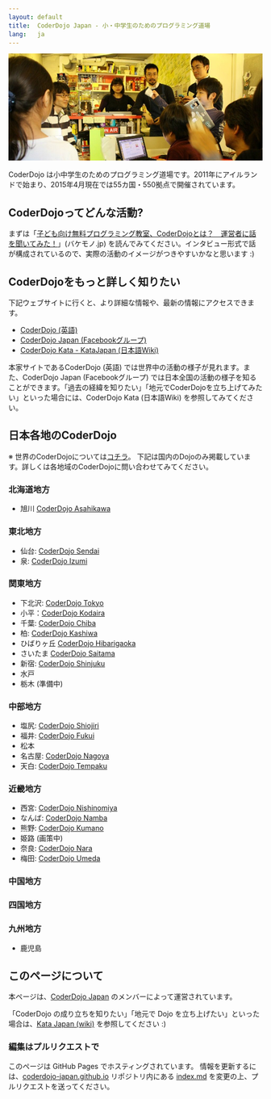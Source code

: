 ```yaml
---
layout: default
title:  CoderDojo Japan - 小・中学生のためのプログラミング道場
lang:   ja
---
```


![Cover Photo](/img/coderdojo-japan_cover.jpg)

CoderDojo は小中学生のためのプログラミング道場です。2011年にアイルランドで始まり、2015年4月現在では55カ国・550拠点で開催されています。

## CoderDojoってどんな活動?

まずは「[子ども向け無料プログラミング教室、CoderDojoとは？　運営者に話を聞いてみた！](http://bakemono.jp/reading/blog/web/2256/)」(バケモノ.jp) を読んでみてください。インタビュー形式で話が構成されているので、実際の活動のイメージがつきやすいかなと思います :)


## CoderDojoをもっと詳しく知りたい

下記ウェブサイトに行くと、より詳細な情報や、最新の情報にアクセスできます。

* [CoderDojo (英語)](http://coderdojo.com/)
* [CoderDojo Japan (Facebookグループ)](https://www.facebook.com/groups/coderdojo.jp/)
* [CoderDojo Kata - KataJapan (日本語Wiki)](http://kata.coderdojo.com/wiki/KataJapan)

本家サイトであるCoderDojo (英語) では世界中の活動の様子が見れます。また、CoderDojo Japan (Facebookグループ) では日本全国の活動の様子を知ることができます。「過去の経緯を知りたい」「地元でCoderDojoを立ち上げてみたい」といった場合には、CoderDojo Kata (日本語Wiki) を参照してみてください。


## 日本各地のCoderDojo

※ 世界のCoderDojoについては[コチラ](http://zen.coderdojo.com/)。
下記は国内のDojoのみ掲載しています。詳しくは各地域のCoderDojoに問い合わせてみてください。

### 北海道地方

* 旭川 [CoderDojo Asahikawa](http://coderdojo-asahikawa.github.io/)

### 東北地方

* 仙台: [CoderDojo Sendai](http://www.cloud-garden.net/event/coderdojosendai/)
* 泉: [CoderDojo Izumi](http://coderdojo-izumi.github.io/)

### 関東地方

* 下北沢: [CoderDojo Tokyo](http://tokyo.coderdojo.jp/)
* 小平：[CoderDojo Kodaira](http://coderdojo-kodaira.github.io)
* 千葉: [CoderDojo Chiba](http://coderdojo-chiba.github.io/)
* 柏: [CoderDojo Kashiwa](http://coderdojokashiwa.wix.com/kashiwa)
* ひばりヶ丘 [CoderDojo Hibarigaoka](http://coderdojo.hanare-hibari.info/)
* さいたま [CoderDojo Saitama](http://coderdojo-saitama.com/)
* 新宿: [CoderDojo Shinjuku](http://coderdojoshinjuku.doorkeeper.jp/)
* 水戸
* 栃木 (準備中)

### 中部地方

* 塩尻: [CoderDojo Shiojiri](http://coderdojo.shiojiri-osslabo.com/)
* 福井: [CoderDojo Fukui](http://coderdojo.cowbell.jp/)
* 松本
* 名古屋: [CoderDojo Nagoya](http://coderdojo-nagoya.github.io/)
* 天白: [CoderDojo Tempaku](http://coderdojo-tempaku.hatenablog.com/)

### 近畿地方

* 西宮: [CoderDojo Nishinomiya](http://coderdojo-nishinomiya.info/)
* なんば: [CoderDojo Namba](https://www.facebook.com/CoderDojoNamba)
* 熊野: [CoderDojo Kumano](https://www.facebook.com/coderdojo.kumano)
* 姫路 (画策中)
* 奈良: [CoderDojo Nara](https://coderdojonara.wordpress.com/)
* 梅田: [CoderDojo Umeda](http://coderdojo-nishinomiya.info/)

### 中国地方

### 四国地方

### 九州地方
* 鹿児島


## このページについて

本ページは、[CoderDojo Japan](https://www.facebook.com/groups/coderdojo.jp/) のメンバーによって運営されています。

「CoderDojo の成り立ちを知りたい」「地元で Dojo を立ち上げたい」といった場合は、[Kata Japan (wiki)](http://kata.coderdojo.com/wiki/KataJapan) を参照してください :)

### 編集はプルリクエストで

このページは GitHub Pages でホスティングされています。
情報を更新するには、[coderdojo-japan.github.io](https://github.com/coderdojo-japan/coderdojo-japan.github.io/) リポジトリ内にある [index.md](https://github.com/coderdojo-japan/coderdojo-japan.github.io/blob/master/index.md) を変更の上、プルリクエストを送ってください。

